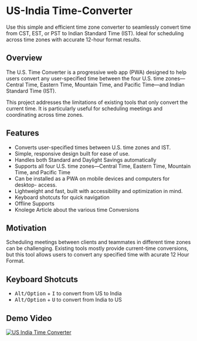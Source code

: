 # US-India Time-Converter
Use this simple and efficient time zone converter to seamlessly convert time from CST, EST, or PST to Indian Standard Time (IST). Ideal for scheduling across time zones with accurate 12-hour format results.

## Overview

The U.S. Time Converter is a progressive web app (PWA) designed to help users convert any user-specified time between the four U.S. time zones—Central Time, Eastern Time, Mountain Time, and Pacific Time—and Indian Standard Time (IST).

This project addresses the limitations of existing tools that only convert the current time. It is particularly useful for scheduling meetings and coordinating across time zones.

## Features
-	 Converts user-specified times between U.S. time zones and IST.
-	 Simple, responsive design built for ease of use.
-	 Handles both Standard and Daylight Savings automatically
-	 Supports all four U.S. time zones—Central Time, Eastern Time, Mountain Time, and Pacific Time
-	 Can be installed as a PWA on mobile devices and computers for desktop- access.
-	 Lightweight and fast, built with accessibility and optimization in mind.
-	 Keyboard shotcuts for quick navigation 
-   Offline Supports
-   Knolege Article about the various time Conversions

## Motivation 
Scheduling meetings between clients and teammates in different time zones can be challenging. Existing tools mostly provide current-time conversions, but this tool allows users to convert any specified time with acurate 12 Hour Format.

## Keyboard Shotcuts 
- <kbd>Alt/Option</kbd> + <kbd>I</kbd> to convert from US to India
- <kbd>Alt/Option</kbd> + <kbd>U</kbd> to convert from India to US

## Demo Video 
[![US India Time Converter](https://img.youtube.com/vi/H8CQAofF3Fc/0.jpg)](https://youtu.be/H8CQAofF3Fc)

